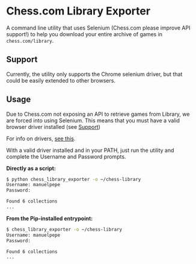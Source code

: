 # Chess.com Library Exporter

A command line utility that uses Selenium (Chess.com please improve API support!) to help you download your entire archive of games in `chess.com/library`.

## Support

Currently, the utility only supports the Chrome selenium driver, but that could be easily extended to other browsers.

## Usage

Due to Chess.com not exposing an API to retrieve games from Library, we are forced into using Selenium. This means that you must have a valid browser driver installed (see [Support](#support))

For info on drivers, [see this](https://selenium-python.readthedocs.io/installation.html#drivers).

With a valid driver installed and in your PATH, just run the utility and complete the Username and Password prompts.

**Directly as a script:**

```bash
$ python chess_library_exporter -o ~/chess-library
Username: manuelpepe
Password: 

Found 6 collections
...
```

**From the Pip-installed entrypoint:**

```bash
$ chess_library_exporter -o ~/chess-library
Username: manuelpepe
Password: 

Found 6 collections
...
```
